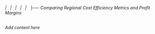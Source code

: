 ###### |   |   |   |   |   ├── Comparing Regional Cost Efficiency Metrics and Profit Margins

*Add content here*